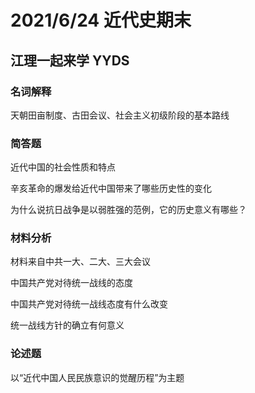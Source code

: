 # 2021/6/24 近代史期末

## 江理一起来学 YYDS

### 名词解释

天朝田亩制度、古田会议、社会主义初级阶段的基本路线

### 简答题

近代中国的社会性质和特点

辛亥革命的爆发给近代中国带来了哪些历史性的变化

为什么说抗日战争是以弱胜强的范例，它的历史意义有哪些？

### 材料分析

材料来自中共一大、二大、三大会议

中国共产党对待统一战线的态度

中国共产党对待统一战线态度有什么改变

统一战线方针的确立有何意义

### 论述题

以“近代中国人民民族意识的觉醒历程”为主题



